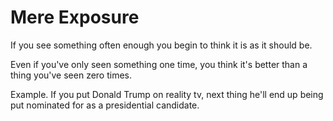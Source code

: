 # Mere Exposure

If you see something often enough you begin to think it is as it should be.

Even if you've only seen something one time, you think it's better than a thing you've seen zero times.

Example. If you put Donald Trump on reality tv, next thing he'll end up being put nominated for as a presidential candidate.